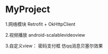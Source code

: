 # MyProject
1.网络模块 Retrofit + OkHttpClient

2.视频播放 android-scalablevideoview

3.自定义view：
  密码支付框
  仿qq消息贝塞尔效果
  

